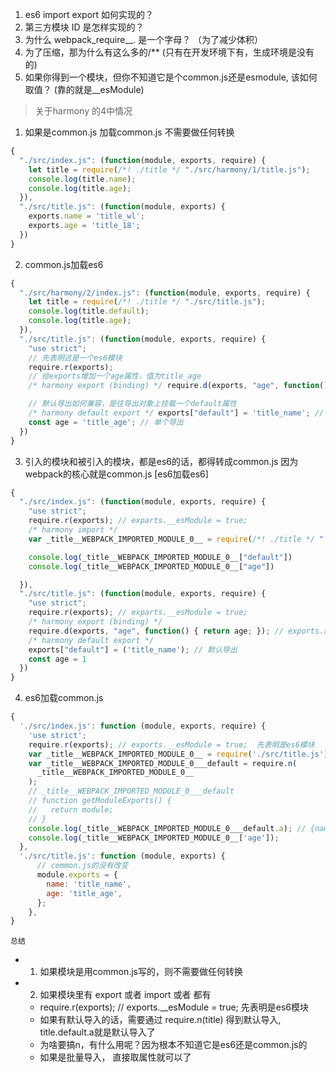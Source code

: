 1. es6 import export 如何实现的？
2. 第三方模块 ID 是怎样实现的？
3. 为什么 webpack_require__. 是一个字母？ （为了减少体积）
4. 为了压缩，那为什么有这么多的/** (只有在开发环境下有，生成环境是没有的)
5. 如果你得到一个模块，但你不知道它是个common.js还是esmodule, 该如何取值？ (靠的就是__esModule)


> 关于harmony 的4中情况

1. 如果是common.js 加载common.js 不需要做任何转换

```js
{
  "./src/index.js": (function(module, exports, require) {
    let title = require(/*! ./title */ "./src/harmony/1/title.js");
    console.log(title.name);
    console.log(title.age);
  }),
  "./src/title.js": (function(module, exports) {
    exports.name = 'title_wl';
    exports.age = 'title_18';
  })
}
```

2. common.js加载es6

```js
{
  "./src/harmony/2/index.js": (function(module, exports, require) {
    let title = require(/*! ./title */ "./src/title.js");
    console.log(title.default);
    console.log(title.age);
  }),
  "./src/title.js": (function(module, exports, require) {
    "use strict";
    // 先表明这是一个es6模块
    require.r(exports);
    // 给exports增加一个age属性，值为title_age
    /* harmony export (binding) */ require.d(exports, "age", function() { return age; });

    // 默认导出如何兼容，是往导出对象上挂载一个default属性
    /* harmony default export */ exports["default"] = 'title_name'; // 默认导出
    const age = 'title_age'; // 单个导出
  })
}
```
3. 引入的模块和被引入的模块，都是es6的话，都得转成common.js  因为webpack的核心就是common.js [es6加载es6]

```js
{
  "./src/index.js": (function(module, exports, require) {
    "use strict";
    require.r(exports); // exparts.__esModule = true;
    /* harmony import */
    var _title__WEBPACK_IMPORTED_MODULE_0__ = require(/*! ./title */ "./src/title.js");

    console.log(_title__WEBPACK_IMPORTED_MODULE_0__["default"])
    console.log(_title__WEBPACK_IMPORTED_MODULE_0__["age"])

  }),
  "./src/title.js": (function(module, exports, require) {
    "use strict";
    require.r(exports); // exparts.__esModule = true;
    /* harmony export (binding) */
    require.d(exports, "age", function() { return age; }); // exports.age = 'title_age';
    /* harmony default export */ 
    exports["default"] = ('title_name'); // 默认导出
    const age = 1
  })
}
```

4. es6加载common.js

```js
{
  './src/index.js': function (module, exports, require) {
    'use strict';
    require.r(exports); // exports.__esModule = true;  先表明是es6模块
    var _title__WEBPACK_IMPORTED_MODULE_0__ = require('./src/title.js');
    var _title__WEBPACK_IMPORTED_MODULE_0___default = require.n(
      _title__WEBPACK_IMPORTED_MODULE_0__
    );
    // _title__WEBPACK_IMPORTED_MODULE_0___default
    // function getModuleExports() {
    //   return module;
    // }
    console.log(_title__WEBPACK_IMPORTED_MODULE_0___default.a); // {name: 'title_name',age: 'title_age',}
    console.log(_title__WEBPACK_IMPORTED_MODULE_0__['age']);
  },
  './src/title.js': function (module, exports) {
      // common.js的没有改变
      module.exports = {
        name: 'title_name',
        age: 'title_age',
      };
    },
}
```

`总结`

- 1. 如果模块是用common.js写的，则不需要做任何转换
- 2. 如果模块里有 export 或者 import 或者 都有
  - require.r(exports); // exports.__esModule = true;  先表明是es6模块
  - 如果有默认导入的话，需要通过 require.n(title) 得到默认导入, title.default.a就是默认导入了 
  - 为啥要搞n，有什么用呢？因为根本不知道它是es6还是common.js的
  - 如果是批量导入， 直接取属性就可以了

